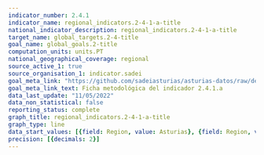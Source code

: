 ```yaml
---
indicator_number: 2.4.1
indicator_name: regional_indicators.2-4-1-a-title
national_indicator_description: regional_indicators.2-4-1-a-title
target_name: global_targets.2-4-title
goal_name: global_goals.2-title
computation_units: units.PT
national_geographical_coverage: regional
source_active_1: true
source_organisation_1: indicator.sadei
goal_meta_link: "https://github.com/sadeiasturias/asturias-datos/raw/develop/descargas/metodologia/2.4.1.a.pdf"
goal_meta_link_text: Ficha metodológica del indicador 2.4.1.a
data_last_update: "11/05/2022"
data_non_statistical: false
reporting_status: complete
graph_title: regional_indicators.2-4-1-a-title
graph_type: line
data_start_values: [{field: Region, value: Asturias}, {field: Region, value: España}]
precision: [{decimals: 2}]
---
```

